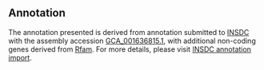

Annotation
----------

The annotation presented is derived from annotation submitted to
[INSDC](http://www.insdc.org) with the assembly accession
[GCA\_001636815.1](http://www.ebi.ac.uk/ena/data/view/GCA_001636815.1),
with additional non-coding genes derived from
[Rfam](http://rfam.xfam.org/). For more details, please visit [INSDC
annotation
import](http://ensemblgenomes.org/info/data/insdc_annotation).
